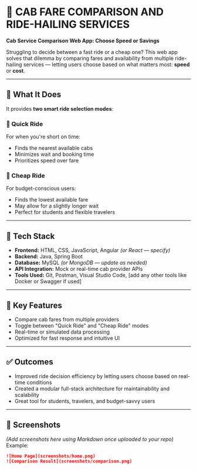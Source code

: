 # 🚕 CAB FARE COMPARISON AND RIDE-HAILING SERVICES  
**Cab Service Comparison Web App: Choose Speed or Savings**

Struggling to decide between a fast ride or a cheap one? This web app solves that dilemma by comparing fares and availability from multiple ride-hailing services — letting users choose based on what matters most: **speed** or **cost**.

---

## 🔧 What It Does

It provides **two smart ride selection modes**:

### 🔹 Quick Ride  
For when you're short on time:
- Finds the nearest available cabs
- Minimizes wait and booking time
- Prioritizes speed over fare

### 🔹 Cheap Ride  
For budget-conscious users:
- Finds the lowest available fare
- May allow for a slightly longer wait
- Perfect for students and flexible travelers

---

## 🧱 Tech Stack

- **Frontend:** HTML, CSS, JavaScript, Angular *(or React — specify)*
- **Backend:** Java, Spring Boot
- **Database:** MySQL *(or MongoDB — update as needed)*
- **API Integration:** Mock or real-time cab provider APIs
- **Tools Used:** Git, Postman, Visual Studio Code, [add any other tools like Docker or Swagger if used]

---

## 🎯 Key Features

- Compare cab fares from multiple providers
- Toggle between "Quick Ride" and "Cheap Ride" modes
- Real-time or simulated data processing
- Optimized for fast response and intuitive UI

---

## ✅ Outcomes

- Improved ride decision efficiency by letting users choose based on real-time conditions
- Created a modular full-stack architecture for maintainability and scalability
- Great tool for students, travelers, and budget-savvy users

---

## 📸 Screenshots

*(Add screenshots here using Markdown once uploaded to your repo)*  
Example:
```md
![Home Page](screenshots/home.png)
![Comparison Result](screenshots/comparison.png)
